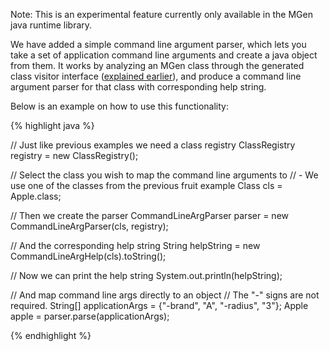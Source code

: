 ---
---

Note: This is an experimental feature currently only available in the MGen java runtime library. 

We have added a simple command line argument parser, which lets you take a set of application command line arguments and create a java object from them. It works by analyzing an MGen class through the generated class visitor interface (<a target-tab="generic-visitors" class="active" href="index_l0_Advanced_use.html#a">explained earlier</a>), and produce a command line argument parser for that class with corresponding help string.

Below is an example on how to use this functionality:

{% highlight java %}

// Just like previous examples we need a class registry
ClassRegistry registry = new ClassRegistry();

// Select the class you wish to map the command line arguments to
// - We use one of the classes from the previous fruit example
Class<Apple> cls = Apple.class;

// Then we create the parser
CommandLineArgParser parser = new CommandLineArgParser(cls, registry);
    
// And the corresponding help string
String helpString = new CommandLineArgHelp(cls).toString();
    
// Now we can print the help string
System.out.println(helpString);

// And map command line args directly to an object
// The "-" signs are not required.
String[] applicationArgs = {"-brand", "A", "-radius", "3"};
Apple apple = parser.parse(applicationArgs);

{% endhighlight %}

